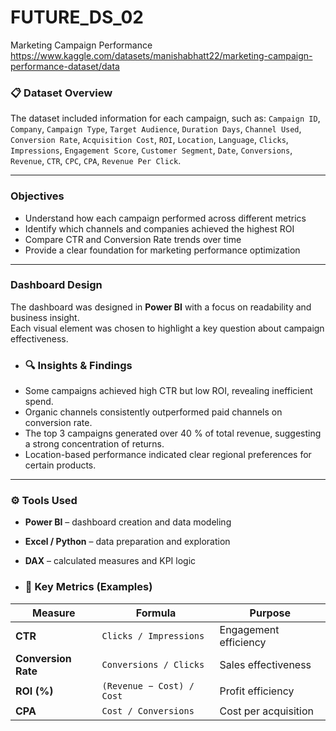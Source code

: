 # FUTURE_DS_02
Marketing Campaign Performance
https://www.kaggle.com/datasets/manishabhatt22/marketing-campaign-performance-dataset/data

### 📋 Dataset Overview
The dataset included information for each campaign, such as:
`Campaign ID`, `Company`, `Campaign Type`, `Target Audience`, `Duration Days`, `Channel Used`, `Conversion Rate`, `Acquisition Cost`, `ROI`, `Location`, `Language`, `Clicks`, `Impressions`, `Engagement Score`, `Customer Segment`, `Date`, `Conversions`, `Revenue`, `CTR`, `CPC`, `CPA`, `Revenue Per Click`.

---

### Objectives
- Understand how each campaign performed across different metrics  
- Identify which channels and companies achieved the highest ROI  
- Compare CTR and Conversion Rate trends over time  
- Provide a clear foundation for marketing performance optimization

---

### Dashboard Design
The dashboard was designed in **Power BI** with a focus on readability and business insight.  
Each visual element was chosen to highlight a key question about campaign effectiveness.

- ### 🔍 Insights & Findings
- Some campaigns achieved high CTR but low ROI, revealing inefficient spend.  
- Organic channels consistently outperformed paid channels on conversion rate.  
- The top 3 campaigns generated over 40 % of total revenue, suggesting a strong concentration of returns.  
- Location-based performance indicated clear regional preferences for certain products.

---

### ⚙️ Tools Used
- **Power BI** – dashboard creation and data modeling  
- **Excel / Python** – data preparation and exploration  
- **DAX** – calculated measures and KPI logic

- ### 🧩 Key Metrics (Examples)
| Measure | Formula | Purpose |
|-----------|-----------|-----------|
| **CTR** | `Clicks / Impressions` | Engagement efficiency |
| **Conversion Rate** | `Conversions / Clicks` | Sales effectiveness |
| **ROI (%)** | `(Revenue − Cost) / Cost` | Profit efficiency |
| **CPA** | `Cost / Conversions` | Cost per acquisition |

